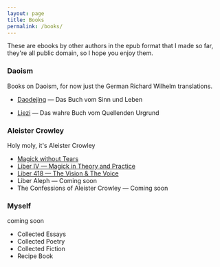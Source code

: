 ```yaml
---
layout: page
title: Books
permalink: /books/
---
```


These are ebooks by other authors in the epub format that I made so far, they're all public domain, so I hope you enjoy them.

### Daoism

Books on Daoism, for now just the German Richard Wilhelm translations.

* [Daodejing](https://weirdshitz.neocities.org/min/ttk.epub) &mdash; Das Buch vom Sinn und Leben

* [Liezi](https://weirdshitz.neocities.org/min/ld.epub) &mdash; Das wahre Buch vom Quellenden Urgrund

### Aleister Crowley

Holy moly, it's Aleister Crowley

* [Magick without Tears](https://weirdshitz.neocities.org/min/mwt.epub)
* [Liber IV &mdash; Magick in Theory and Practice](https://weirdshitz.neocities.org/min/book4.epub)
* [Liber 418 &mdash; The Vision & The Voice](https://weirdshitz.neocities.org/min/liber418.epub)
* Liber Aleph &mdash; Coming soon
* The Confessions of Aleister Crowley &mdash; Coming soon

### Myself

coming soon

* Collected Essays
* Collected Poetry
* Collected Fiction
* Recipe Book
